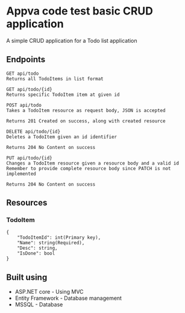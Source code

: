 # Appva code test basic CRUD application
A simple CRUD application for a Todo list application

## Endpoints
```
GET api/todo
Returns all TodoItems in list format
```
```
GET api/todo/{id}
Returns specific TodoItem item at given id
```

```
POST api/todo
Takes a TodoItem resource as request body, JSON is accepted

Returns 201 Created on success, along with created resource
```
```
DELETE api/todo/{id}
Deletes a TodoItem given an id identifier

Returns 204 No Content on success
```
```
PUT api/todo/{id}
Changes a TodoItem resource given a resource body and a valid id
Remember to provide complete resource body since PATCH is not implemented

Returns 204 No Content on success
```

## Resources

### TodoItem
```
{
    "TodoItemId": int(Primary key),
    "Name": string(Required),
    "Desc": string,
    "IsDone": bool
}
```

## Built using
* ASP.NET core - Using MVC
* Entity Framework - Database management
* MSSQL - Database
